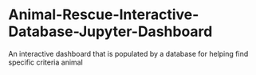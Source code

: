 # Animal-Rescue-Interactive-Database-Jupyter-Dashboard
An interactive dashboard that is populated by a database for helping find specific criteria animal
